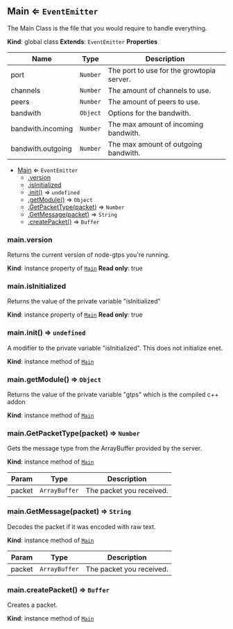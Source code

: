 <a name="Main"></a>

## Main ⇐ <code>EventEmitter</code>
The Main Class is the file that you would require to handle everything.

**Kind**: global class
**Extends**: <code>EventEmitter</code>
**Properties**

| Name | Type | Description |
| --- | --- | --- |
| port | <code>Number</code> | The port to use for the growtopia server. |
| channels | <code>Number</code> | The amount of channels to use. |
| peers | <code>Number</code> | The amount of peers to use. |
| bandwith | <code>Object</code> | Options for the bandwith. |
| bandwith.incoming | <code>Number</code> | The max amount of incoming bandwith. |
| bandwith.outgoing | <code>Number</code> | The max amount of outgoing bandwith. |


* [Main](#Main) ⇐ <code>EventEmitter</code>
    * [.version](#Main+version)
    * [.isInitialized](#Main+isInitialized)
    * [.init()](#Main+init) ⇒ <code>undefined</code>
    * [.getModule()](#Main+getModule) ⇒ <code>Object</code>
    * [.GetPacketType(packet)](#Main+GetPacketType) ⇒ <code>Number</code>
    * [.GetMessage(packet)](#Main+GetMessage) ⇒ <code>String</code>
    * [.createPacket()](#Main+createPacket) ⇒ <code>Buffer</code>

<a name="Main+version"></a>

### main.version
Returns the current version of node-gtps you're running.

**Kind**: instance property of [<code>Main</code>](#Main)
**Read only**: true
<a name="Main+isInitialized"></a>

### main.isInitialized
Returns the value of the private variable "isInitialized"

**Kind**: instance property of [<code>Main</code>](#Main)
**Read only**: true
<a name="Main+init"></a>

### main.init() ⇒ <code>undefined</code>
A modifier to the private variable "isInitialized". This does not initialize enet.

**Kind**: instance method of [<code>Main</code>](#Main)
<a name="Main+getModule"></a>

### main.getModule() ⇒ <code>Object</code>
Returns the value of the private variable "gtps" which is the compiled c++ addon

**Kind**: instance method of [<code>Main</code>](#Main)
<a name="Main+GetPacketType"></a>

### main.GetPacketType(packet) ⇒ <code>Number</code>
Gets the message type from the ArrayBuffer provided by the server.

**Kind**: instance method of [<code>Main</code>](#Main)

| Param | Type | Description |
| --- | --- | --- |
| packet | <code>ArrayBuffer</code> | The packet you received. |

<a name="Main+GetMessage"></a>

### main.GetMessage(packet) ⇒ <code>String</code>
Decodes the packet if it was encoded with raw text.

**Kind**: instance method of [<code>Main</code>](#Main)

| Param | Type | Description |
| --- | --- | --- |
| packet | <code>ArrayBuffer</code> | The packet you received. |

<a name="Main+createPacket"></a>

### main.createPacket() ⇒ <code>Buffer</code>
Creates a packet.

**Kind**: instance method of [<code>Main</code>](#Main)